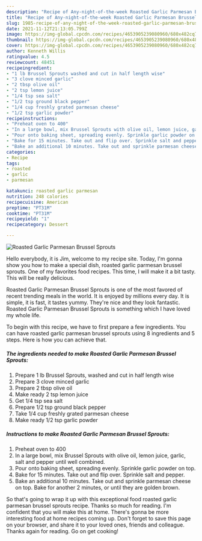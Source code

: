 ```yaml
---
description: "Recipe of Any-night-of-the-week Roasted Garlic Parmesan Brussel Sprouts"
title: "Recipe of Any-night-of-the-week Roasted Garlic Parmesan Brussel Sprouts"
slug: 1985-recipe-of-any-night-of-the-week-roasted-garlic-parmesan-brussel-sprouts
date: 2021-11-12T21:13:05.799Z
image: https://img-global.cpcdn.com/recipes/4653905239080960/680x482cq70/roasted-garlic-parmesan-brussel-sprouts-recipe-main-photo.jpg
thumbnail: https://img-global.cpcdn.com/recipes/4653905239080960/680x482cq70/roasted-garlic-parmesan-brussel-sprouts-recipe-main-photo.jpg
cover: https://img-global.cpcdn.com/recipes/4653905239080960/680x482cq70/roasted-garlic-parmesan-brussel-sprouts-recipe-main-photo.jpg
author: Kenneth Willis
ratingvalue: 4.5
reviewcount: 48451
recipeingredient:
- "1 lb Brussel Sprouts washed and cut in half length wise"
- "3 clove minced garlic"
- "2 tbsp olive oil"
- "2 tsp lemon juice"
- "1/4 tsp sea salt"
- "1/2 tsp ground black pepper"
- "1/4 cup freshly grated parmesan cheese"
- "1/2 tsp garlic powder"
recipeinstructions:
- "Preheat oven to 400"
- "In a large bowl, mix Brussel Sprouts with olive oil, lemon juice, garlic, salt and pepper until well combined."
- "Pour onto baking sheet, spreading evenly. Sprinkle garlic powder on top."
- "Bake for 15 minutes. Take out and flip over. Sprinkle salt and pepper."
- "Bake an additional 10 minutes. Take out and sprinkle parmesan cheese on top. Bake for another 2 minutes, or until they are golden brown."
categories:
- Recipe
tags:
- roasted
- garlic
- parmesan

katakunci: roasted garlic parmesan 
nutrition: 248 calories
recipecuisine: American
preptime: "PT31M"
cooktime: "PT31M"
recipeyield: "1"
recipecategory: Dessert

---
```



![Roasted Garlic Parmesan Brussel Sprouts](https://img-global.cpcdn.com/recipes/4653905239080960/680x482cq70/roasted-garlic-parmesan-brussel-sprouts-recipe-main-photo.jpg)

Hello everybody, it is Jim, welcome to my recipe site. Today, I'm gonna show you how to make a special dish, roasted garlic parmesan brussel sprouts. One of my favorites food recipes. This time, I will make it a bit tasty. This will be really delicious.



Roasted Garlic Parmesan Brussel Sprouts is one of the most favored of recent trending meals in the world. It is enjoyed by millions every day. It is simple, it is fast, it tastes yummy. They're nice and they look fantastic. Roasted Garlic Parmesan Brussel Sprouts is something which I have loved my whole life.


To begin with this recipe, we have to first prepare a few ingredients. You can have roasted garlic parmesan brussel sprouts using 8 ingredients and 5 steps. Here is how you can achieve that.

<!--inarticleads1-->

##### The ingredients needed to make Roasted Garlic Parmesan Brussel Sprouts:

1. Prepare 1 lb Brussel Sprouts, washed and cut in half length wise
1. Prepare 3 clove minced garlic
1. Prepare 2 tbsp olive oil
1. Make ready 2 tsp lemon juice
1. Get 1/4 tsp sea salt
1. Prepare 1/2 tsp ground black pepper
1. Take 1/4 cup freshly grated parmesan cheese
1. Make ready 1/2 tsp garlic powder




<!--inarticleads2-->

##### Instructions to make Roasted Garlic Parmesan Brussel Sprouts:

1. Preheat oven to 400
1. In a large bowl, mix Brussel Sprouts with olive oil, lemon juice, garlic, salt and pepper until well combined.
1. Pour onto baking sheet, spreading evenly. Sprinkle garlic powder on top.
1. Bake for 15 minutes. Take out and flip over. Sprinkle salt and pepper.
1. Bake an additional 10 minutes. Take out and sprinkle parmesan cheese on top. Bake for another 2 minutes, or until they are golden brown.




So that's going to wrap it up with this exceptional food roasted garlic parmesan brussel sprouts recipe. Thanks so much for reading. I'm confident that you will make this at home. There's gonna be more interesting food at home recipes coming up. Don't forget to save this page on your browser, and share it to your loved ones, friends and colleague. Thanks again for reading. Go on get cooking!
